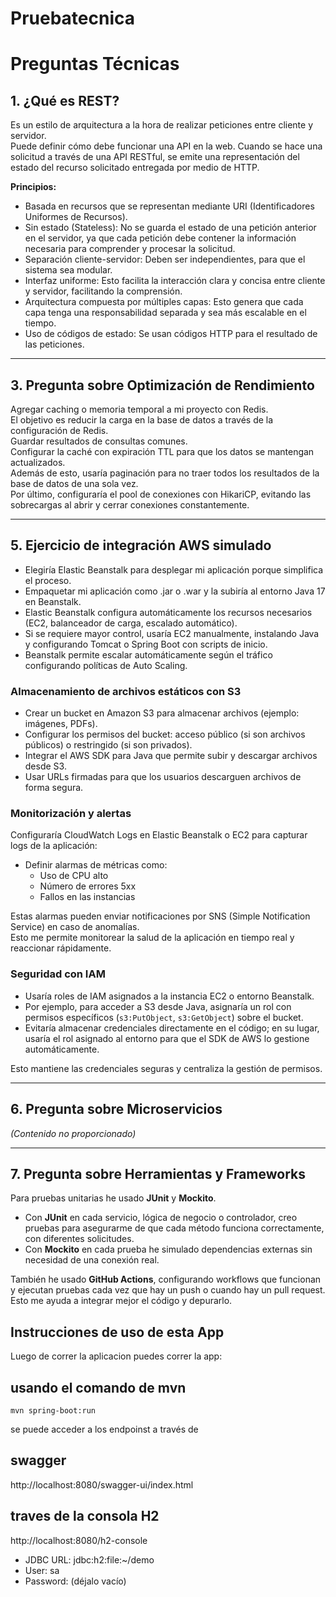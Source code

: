 # Pruebatecnica

# Preguntas Técnicas

## 1. ¿Qué es REST?

Es un estilo de arquitectura a la hora de realizar peticiones entre cliente y servidor.  
Puede definir cómo debe funcionar una API en la web. Cuando se hace una solicitud a través de una API RESTful, se emite una representación del estado del recurso solicitado entregada por medio de HTTP.

**Principios:**

- Basada en recursos que se representan mediante URI (Identificadores Uniformes de Recursos).
- Sin estado (Stateless): No se guarda el estado de una petición anterior en el servidor, ya que cada petición debe contener la información necesaria para comprender y procesar la solicitud.
- Separación cliente-servidor: Deben ser independientes, para que el sistema sea modular.
- Interfaz uniforme: Esto facilita la interacción clara y concisa entre cliente y servidor, facilitando la comprensión.
- Arquitectura compuesta por múltiples capas: Esto genera que cada capa tenga una responsabilidad separada y sea más escalable en el tiempo.
- Uso de códigos de estado: Se usan códigos HTTP para el resultado de las peticiones.

---

## 3. Pregunta sobre Optimización de Rendimiento

Agregar caching o memoria temporal a mi proyecto con Redis.  
El objetivo es reducir la carga en la base de datos a través de la configuración de Redis.  
Guardar resultados de consultas comunes.  
Configurar la caché con expiración TTL para que los datos se mantengan actualizados.  
Además de esto, usaría paginación para no traer todos los resultados de la base de datos de una sola vez.  
Por último, configuraría el pool de conexiones con HikariCP, evitando las sobrecargas al abrir y cerrar conexiones constantemente.

---

## 5. Ejercicio de integración AWS simulado

- Elegiría Elastic Beanstalk para desplegar mi aplicación porque simplifica el proceso.
- Empaquetar mi aplicación como .jar o .war y la subiría al entorno Java 17 en Beanstalk.
- Elastic Beanstalk configura automáticamente los recursos necesarios (EC2, balanceador de carga, escalado automático).
- Si se requiere mayor control, usaría EC2 manualmente, instalando Java y configurando Tomcat o Spring Boot con scripts de inicio.
- Beanstalk permite escalar automáticamente según el tráfico configurando políticas de Auto Scaling.

### Almacenamiento de archivos estáticos con S3

- Crear un bucket en Amazon S3 para almacenar archivos (ejemplo: imágenes, PDFs).
- Configurar los permisos del bucket: acceso público (si son archivos públicos) o restringido (si son privados).
- Integrar el AWS SDK para Java que permite subir y descargar archivos desde S3.
- Usar URLs firmadas para que los usuarios descarguen archivos de forma segura.

### Monitorización y alertas

Configuraría CloudWatch Logs en Elastic Beanstalk o EC2 para capturar logs de la aplicación:

- Definir alarmas de métricas como:
    - Uso de CPU alto
    - Número de errores 5xx
    - Fallos en las instancias

Estas alarmas pueden enviar notificaciones por SNS (Simple Notification Service) en caso de anomalías.  
Esto me permite monitorear la salud de la aplicación en tiempo real y reaccionar rápidamente.

### Seguridad con IAM

- Usaría roles de IAM asignados a la instancia EC2 o entorno Beanstalk.
- Por ejemplo, para acceder a S3 desde Java, asignaría un rol con permisos específicos (`s3:PutObject`, `s3:GetObject`) sobre el bucket.
- Evitaría almacenar credenciales directamente en el código; en su lugar, usaría el rol asignado al entorno para que el SDK de AWS lo gestione automáticamente.

Esto mantiene las credenciales seguras y centraliza la gestión de permisos.

---

## 6. Pregunta sobre Microservicios

*(Contenido no proporcionado)*

---

## 7. Pregunta sobre Herramientas y Frameworks

Para pruebas unitarias he usado **JUnit** y **Mockito**.

- Con **JUnit** en cada servicio, lógica de negocio o controlador, creo pruebas para asegurarme de que cada método funciona correctamente, con diferentes solicitudes.
- Con **Mockito** en cada prueba he simulado dependencias externas sin necesidad de una conexión real.

También he usado **GitHub Actions**, configurando workflows que funcionan y ejecutan pruebas cada vez que hay un push o cuando hay un pull request.  
Esto me ayuda a integrar mejor el código y depurarlo.

## Instrucciones de uso de esta App

Luego de correr la aplicacion 
puedes correr la app:
## usando el comando de mvn

``` mvn spring-boot:run ``` 

se puede acceder a los endpoinst a través de 
## swagger
http://localhost:8080/swagger-ui/index.html

## traves de la consola H2
 http://localhost:8080/h2-console
 - JDBC URL: jdbc:h2:file:~/demo
 - User: sa
 - Password: (déjalo vacío)


